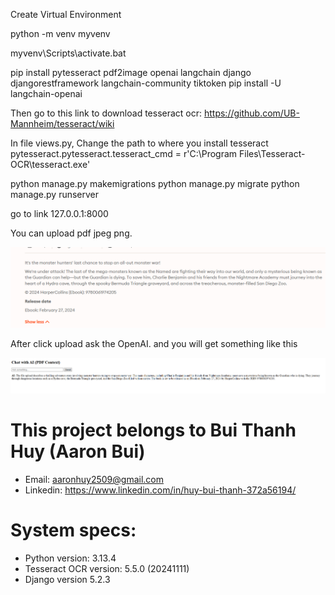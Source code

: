 Create Virtual Environment

python -m venv myvenv

myvenv\Scripts\activate.bat

pip install pytesseract pdf2image openai langchain django djangorestframework langchain-community tiktoken
pip install -U langchain-openai

Then go to this link to download tesseract ocr: https://github.com/UB-Mannheim/tesseract/wiki

In file views.py, Change the path to where you install tesseract
pytesseract.pytesseract.tesseract_cmd = r'C:\Program Files\Tesseract-OCR\tesseract.exe'

python manage.py makemigrations
python manage.py migrate
python manage.py runserver

go to link 127.0.0.1:8000

You can upload pdf jpeg png.

![alt text](image-2.png)

After click upload ask the OpenAI. and you will get something like this 

![alt text](image.png)

# This project belongs to Bui Thanh Huy (Aaron Bui)
- Email: aaronhuy2509@gmail.com
- Linkedin: https://www.linkedin.com/in/huy-bui-thanh-372a56194/

# System specs:
- Python version: 3.13.4
- Tesseract OCR version: 5.5.0 (20241111)
- Django version 5.2.3
